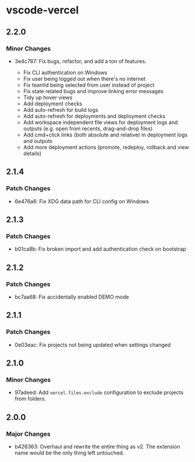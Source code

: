 # vscode-vercel

## 2.2.0

### Minor Changes

- 3e4c787: Fix bugs, refactor, and add a ton of features.

  - Fix CLI authentication on Windows
  - Fix user being logged out when there's no internet
  - Fix teamId being selected from user instead of project
  - Fix state related bugs and improve linking error messages
  - Tidy up hover views
  - Add deployment checks
  - Add auto-refresh for build logs
  - Add auto-refresh for deployments and deployment checks
  - Add workspace independent file views for deployment logs and outputs (e.g. open from recents, drag-and-drop files)
  - Add cmd+click links (both absolute and relative) in deployment logs and outputs
  - Add more deployment actions (promote, redeploy, rollback and view details)

## 2.1.4

### Patch Changes

- 6e476a6: Fix XDG data path for CLI config on Windows

## 2.1.3

### Patch Changes

- b01ca8b: Fix broken import and add authentication check on bootstrap

## 2.1.2

### Patch Changes

- bc7aa68: Fix accidentally enabled DEMO mode

## 2.1.1

### Patch Changes

- 0e03eac: Fix projects not being updated when settings changed

## 2.1.0

### Minor Changes

- 97adeed: Add `vercel.files.exclude` configuration to exclude projects from folders.

## 2.0.0

### Major Changes

- b426363: Overhaul and rewrite the entire thing as v2. The extension name would be the only thing left untouched.
